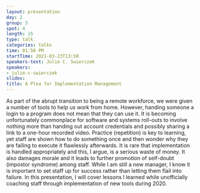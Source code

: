 ```yaml
---
layout: presentation
day: 2
group: 3
spot: 4
length: 15
type: talk
categories: talks
time: 01:50 PM
startTime: 2021-03-23T13:50
speakers-text: Julie C. Swierczek
speakers:
- julie-c-swierczek
slides: 
title: A Plea for Implementation Management
---
```

As part of the abrupt transition to being a remote workforce, we were given a number of tools to help us work from home. However, handing someone a login to a program does not mean that they can use it. It is becoming unfortunately commonplace for software and systems roll-outs to involve nothing more than handing out account credentials and possibly sharing a link to a one-hour recorded video. Practice (repetition) is key to learning, yet staff are shown how to do something once and then wonder why they are failing to execute it flawlessly afterwards. It is rare that implementation is handled appropriately and this, I argue, is a serious waste of money. It also damages morale and it leads to further promotion of self-doubt (impostor syndrome) among staff. While I am still a new manager, I know it is important to set staff up for success rather than letting them flail into failure. In this presentation, I will cover lessons I learned while unofficially coaching staff through implementation of new tools during 2020.